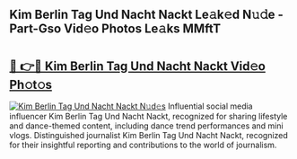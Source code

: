 ## Kim Berlin Tag Und Nacht Nackt Le𝚊k𝚎d N𝚞𝚍e - Part-Gso Vid𝚎o Photos Le𝚊ks MMftT

# <h2><a href="http://fb46wl.evod.top/?m=Kim+Berlin+Tag+Und+Nacht+Nackt">🔗 👉🔴 Kim Berlin Tag Und Nacht Nackt Vid𝚎o Ph𝚘t𝚘s</a></h2>

[![Kim Berlin Tag Und Nacht Nackt N𝚞d𝚎s](https://i.imgur.com/8V9OHl7.gif)](http://fb46wl.evod.top/?m=Kim+Berlin+Tag+Und+Nacht+Nackt)
Influential social media influencer Kim Berlin Tag Und Nacht Nackt, recognized for sharing lifestyle and dance-themed content, including dance trend performances and mini vlogs. Distinguished journalist Kim Berlin Tag Und Nacht Nackt, recognized for their insightful reporting and contributions to the world of journalism. 
